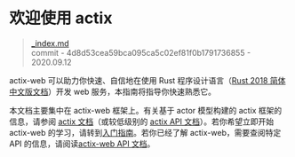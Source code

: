 # 欢迎使用 actix

> [_index.md](https://github.com/actix/actix-website/blob/master/content/docs/_index.md)
> <br />
> commit - 4d8d53cea59bca095ca5c02ef81f0b1791736855 - 2020.09.12

actix-web 可以助力你快速、自信地在使用 Rust 程序设计语言（<a href="https://rust-lang.budshome.com" target="_blank">Rust 2018 简体中文版文档</a>）开发 web 服务，本指南将指导你快速熟悉它。

本文档主要集中在 actix-web 框架上。有关基于 actor 模型构建的 actix 框架的信息，请参阅 [actix 文档][actix-book]（或较低级别的 [actix API 文档][actix-docs]）。若你希望立即开始 actix-web 的学习，请转到[入门指南][getting-started]。若你已经了解 actix-web，需要查阅特定 API 的信息，请阅读[actix-web API 文档][actix-web-docs]。

[getting-started]: ./getting-started
[actix-web-docs]: https://docs.rs/actix-web
[actix-docs]: https://docs.rs/actix
[actix-book]: https://actix.rs/book/actix
